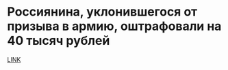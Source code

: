 # Россиянина, уклонившегося от призыва в армию, оштрафовали на 40 тысяч рублей



[LINK](https://varlamov.ru/1993219.html)